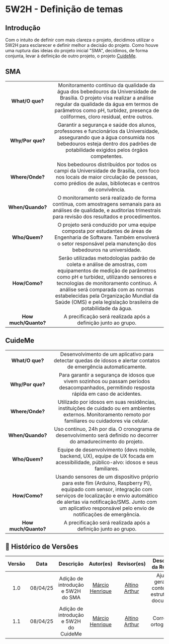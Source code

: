 # 5W2H - Definição de temas

## Introdução 

Com o intuito de definir com mais clareza o projeto, decidimos utilizar o 5W2H para esclarecer e definir melhor a decisão do projeto. Como houve uma ruptura das ideias do projeto inicial "SMA", decidimos, de forma conjunta, levar à definição de outro projeto, o projeto [CuideMe](/Base/1.2.1.Lexicos.md#CuideMe).

## SMA
| | |
|:---:|:---:|
| **What/O que?** | Monitoramento contínuo da qualidade da água dos bebedouros da Universidade de Brasília. O projeto visa realizar a análise regular da qualidade da água em termos de parâmetros como pH, turbidez, presença de coliformes, cloro residual, entre outros. |
| **Why/Por que?** | Garantir a segurança e saúde dos alunos, professores e funcionários da Universidade, assegurando que a água consumida nos bebedouros esteja dentro dos padrões de potabilidade exigidos pelos órgãos competentes. |
| **Where/Onde?** | Nos bebedouros distribuídos por todos os campi da Universidade de Brasília, com foco nos locais de maior circulação de pessoas, como prédios de aulas, bibliotecas e centros de convivência. |
| **When/Quando?** | O monitoramento será realizado de forma contínua, com amostragens semanais para as análises de qualidade, e auditorias trimestrais para revisão dos resultados e procedimentos. |
| **Who/Quem?** | O projeto será conduzido por uma equipe composta por estudantes de áreas de Engenharia de Software. Também envolverá o setor responsável pela manutenção dos bebedouros na universidade. |
| **How/Como?** | Serão utilizadas metodologias padrão de coleta e análise de amostras, com equipamentos de medição de parâmetros como pH e turbidez, utilizando sensores e tecnologias de monitoramento contínuo. A análise será comparada com as normas estabelecidas pela Organização Mundial da Saúde (OMS) e pela legislação brasileira de potabilidade da água. |
| **How much/Quanto?** | A precificação será realizada após a definição junto ao grupo. |

## CuideMe
| | |
|:---:|:---:|
| **What/O que?** | Desenvolvimento de um aplicativo para detectar quedas de idosos e alertar contatos de emergência automaticamente. |
| **Why/Por que?** | Para garantir a segurança de idosos que vivem sozinhos ou passam períodos desacompanhados, permitindo resposta rápida em caso de acidentes. |
| **Where/Onde?** | Utilizado por idosos em suas residências, instituições de cuidado ou em ambientes externos. Monitoramento remoto por familiares ou cuidadores via celular. |
| **When/Quando?** | Uso contínuo, 24h por dia. O cronograma de desenvolvimento será definido no decorrer do amadurecimento do projeto. |
| **Who/Quem?** | Equipe de desenvolvimento (devs mobile, backend, UX), equipe de UX focada em acessibilidade, público-alvo: idosos e seus familiares. |
| **How/Como?** | Usando sensores de um dispositivo próprio para este fim (Arduino, Raspberry Pi), equipado com sensor, integração com serviços de localização e envio automático de alertas via notificação/SMS. Junto com um aplicativo responsável pelo envio de notificações de emergência. |
| **How much/Quanto?** | A precificação será realizada após a definição junto ao grupo. |

## 📄 Histórico de Versões

| Versão | Data     | Descrição                               | Autor(es)                                                | Revisor(es) | Descrição da Revisão |
|:------:|:--------:|:----------------------------------------:|:---------------------------------------------------------:|:-----------:|:---------------------:|
| 1.0    | 08/04/25 | Adição de introdução e 5W2H do SMA       | [Márcio Henrique](https://github.com/DeM4rcio)            | [Altino Arthur](https://github.com/arthurrochamoreira)   | Ajustes gerais no conteúdo e estrutura do documento |
| 1.1    | 08/04/25 | Adição de introdução e 5W2H do CuideMe   | [Márcio Henrique](https://github.com/DeM4rcio)            | [Altino Arthur](https://github.com/arthurrochamoreira)   | Correções ortográficas |

